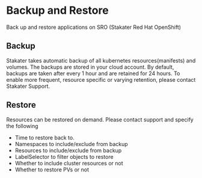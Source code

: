 # Backup and Restore

Back up and restore applications on SRO (Stakater Red Hat OpenShift)

## Backup

Stakater takes automatic backup of all kubernetes resources(manifests) and volumes. The backups are stored in your cloud account. By default, backups are taken after every 1 hour and are retained for 24 hours. To enable more frequent, resource specific or varying retention, please contact Stakater Support.

## Restore

Resources can be restored on demand. Please contact support and specify the following 

- Time to restore back to.
- Namespaces to include/exclude from backup
- Resources to include/exclude from backup
- LabelSelector to filter objects to restore
- Whether to include cluster resources or not
- Whether to restore PVs or not
